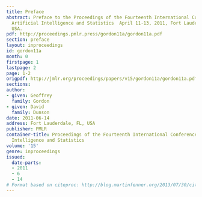 ```yaml
---
title: Preface
abstract: Preface to the Proceedings of the Fourteenth International Conference on
  Artificial Intelligence and Statistics  April 11-13, 2011, Fort Lauderdale, FL,
  USA.
pdf: http://proceedings.pmlr.press/gordon11a/gordon11a.pdf
section: preface
layout: inproceedings
id: gordon11a
month: 0
firstpage: 1
lastpage: 2
page: 1-2
origpdf: http://jmlr.org/proceedings/papers/v15/gordon11a/gordon11a.pdf
sections: 
author:
- given: Geoffrey
  family: Gordon
- given: David
  family: Dunson
date: 2011-06-14
address: Fort Lauderdale, FL, USA
publisher: PMLR
container-title: Proceedings of the Fourteenth International Conference on Artificial
  Intelligence and Statistics
volume: '15'
genre: inproceedings
issued:
  date-parts:
  - 2011
  - 6
  - 14
# Format based on citeproc: http://blog.martinfenner.org/2013/07/30/citeproc-yaml-for-bibliographies/
---
```

